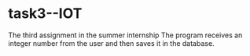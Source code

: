 # task3--IOT
The third assignment in the summer internship
The program receives an integer number from the user and then saves it in the database.
